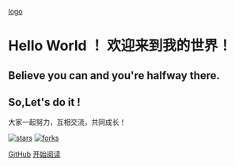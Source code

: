 <!--![logo](_media/1024.png) -->

[logo](_media/1024.png)

# Hello World ！ 欢迎来到我的世界！

## Believe you can and you're halfway there.
## So,Let's do it !

大家一起努力，互相交流，共同成长！
    
[![stars](https://badgen.net/github/stars/Fengleitown/fengleitown.github.io?icon=github&color=4ab8a1)](https://github.com/Fengleitown/fengleitown.github.io) [![forks](https://badgen.net/github/forks/Fengleitown/fengleitown.github.io?icon=github&color=4ab8a1)](https://github.com/Fengleitown/fengleitown.github.io) 

[GitHub](<https://github.com/Fengleitown/fengleitown.github.io>)
[开始阅读](README.md)